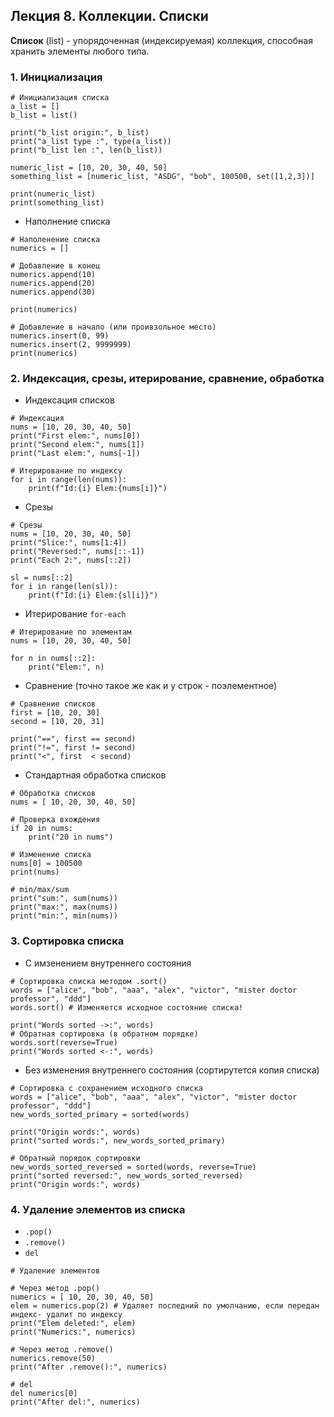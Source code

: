 ## Лекция 8. Коллекции. Списки

**Список** (list) - упорядоченная (индексируемая) коллекция, способная хранить элементы любого типа.


### 1. Инициализация
```
# Инициализация списка
a_list = []
b_list = list()

print("b_list origin:", b_list)
print("a_list type :", type(a_list))
print("b_list len :", len(b_list))

numeric_list = [10, 20, 30, 40, 50]
something_list = [numeric_list, "ASDG", "bob", 100500, set([1,2,3])]

print(numeric_list)
print(something_list)
```

* Наполнение списка
```
# Наполенение списка
numerics = []

# Добавление в конец
numerics.append(10)
numerics.append(20)
numerics.append(30)

print(numerics)

# Добавление в начало (или проивзольное место)
numerics.insert(0, 99)
numerics.insert(2, 9999999)
print(numerics)
```

### 2. Индексация, срезы, итерирование, сравнение, обработка
* Индексация списков
```
# Индексация
nums = [10, 20, 30, 40, 50]
print("First elem:", nums[0])
print("Second elem:", nums[1])
print("Last elem:", nums[-1])

# Итерирование по индексу
for i in range(len(nums)):
    print(f"Id:{i} Elem:{nums[i]}")
```

* Срезы
```
# Срезы
nums = [10, 20, 30, 40, 50]
print("Slice:", nums[1:4])
print("Reversed:", nums[::-1])
print("Each 2:", nums[::2])

sl = nums[::2]
for i in range(len(sl)):
    print(f"Id:{i} Elem:{sl[i]}")
```

* Итерирование `for-each`
```
# Итерирование по элементам
nums = [10, 20, 30, 40, 50]

for n in nums[::2]:
    print("Elem:", n)
```

* Сравнение (точно такое же как и у строк - поэлементное)
```
# Сравнение списков
first = [10, 20, 30]
second = [10, 20, 31]

print("==", first == second)
print("!=", first != second)
print("<", first  < second)
```

* Стандартная обработка списков
```
# Обработка списков
nums = [ 10, 20, 30, 40, 50]

# Проверка вхождения
if 20 in nums:
    print("20 in nums")

# Изменение списка
nums[0] = 100500
print(nums)

# min/max/sum
print("sum:", sum(nums))
print("max:", max(nums))
print("min:", min(nums))
```

### 3. Сортировка списка
* С имзенением внутреннего состояния
```
# Сортировка списка методом .sort()
words = ["alice", "bob", "aaa", "alex", "victor", "mister doctor professor", "ddd"]
words.sort() # Изменяется исходное состояние списка!

print("Words sorted ->:", words)
# Обратная сортировка (в обратном порядке)
words.sort(reverse=True)
print("Words sorted <-:", words)
```
* Без изменения внутреннего состояния (сортирутется копия списка)
```
# Сортировка с сохранением исходного списка
words = ["alice", "bob", "aaa", "alex", "victor", "mister doctor professor", "ddd"]
new_words_sorted_primary = sorted(words)

print("Origin words:", words)
print("sorted words:", new_words_sorted_primary)

# Обратный порядок сортировки
new_words_sorted_reversed = sorted(words, reverse=True)
print("sorted reversed:", new_words_sorted_reversed)
print("Origin words:", words)
```

### 4. Удаление элементов из списка
* `.pop()`
* `.remove()`
* `del`

```
# Удаление элементов

# Через метод .pop()
numerics = [ 10, 20, 30, 40, 50]
elem = numerics.pop(2) # Удаляет последний по умолчанию, если передан индекс- удалит по индексу
print("Elem deleted:", elem)
print("Numerics:", numerics)

# Через метод .remove()
numerics.remove(50)
print("After .remove():", numerics)

# del
del numerics[0]
print("After del:", numerics)
```